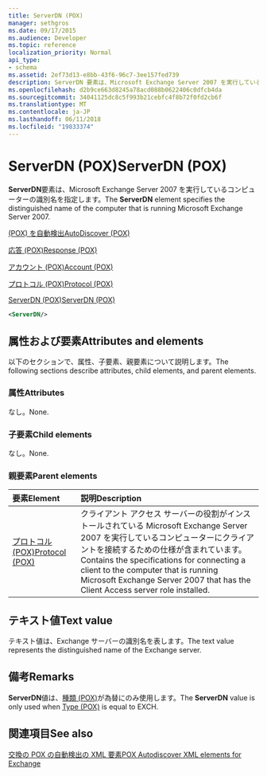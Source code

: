 ```yaml
---
title: ServerDN (POX)
manager: sethgros
ms.date: 09/17/2015
ms.audience: Developer
ms.topic: reference
localization_priority: Normal
api_type:
- schema
ms.assetid: 2ef73d13-e8bb-43f6-96c7-3ee157fed739
description: ServerDN 要素は、Microsoft Exchange Server 2007 を実行しているコンピューターの識別名を指定します。
ms.openlocfilehash: d2b9ce663d8245a78acd088b0622406c0dfcb4da
ms.sourcegitcommit: 34041125dc8c5f993b21cebfc4f8b72f0fd2cb6f
ms.translationtype: MT
ms.contentlocale: ja-JP
ms.lasthandoff: 06/11/2018
ms.locfileid: "19833374"
---
```

# <a name="serverdn-pox"></a><span data-ttu-id="285db-103">ServerDN (POX)</span><span class="sxs-lookup"><span data-stu-id="285db-103">ServerDN (POX)</span></span>

<span data-ttu-id="285db-104">**ServerDN**要素は、Microsoft Exchange Server 2007 を実行しているコンピューターの識別名を指定します。</span><span class="sxs-lookup"><span data-stu-id="285db-104">The **ServerDN** element specifies the distinguished name of the computer that is running Microsoft Exchange Server 2007.</span></span> 
  
[<span data-ttu-id="285db-105">(POX) を自動検出</span><span class="sxs-lookup"><span data-stu-id="285db-105">AutoDiscover (POX)</span></span>](autodiscover-pox.md)
  
[<span data-ttu-id="285db-106">応答 (POX)</span><span class="sxs-lookup"><span data-stu-id="285db-106">Response (POX)</span></span>](response-pox.md)
  
[<span data-ttu-id="285db-107">アカウント (POX)</span><span class="sxs-lookup"><span data-stu-id="285db-107">Account (POX)</span></span>](account-pox.md)
  
[<span data-ttu-id="285db-108">プロトコル (POX)</span><span class="sxs-lookup"><span data-stu-id="285db-108">Protocol (POX)</span></span>](protocol-pox.md)
  
[<span data-ttu-id="285db-109">ServerDN (POX)</span><span class="sxs-lookup"><span data-stu-id="285db-109">ServerDN (POX)</span></span>](serverdn-pox.md)
  
```xml
<ServerDN/>
```

## <a name="attributes-and-elements"></a><span data-ttu-id="285db-110">属性および要素</span><span class="sxs-lookup"><span data-stu-id="285db-110">Attributes and elements</span></span>

<span data-ttu-id="285db-111">以下のセクションで、属性、子要素、親要素について説明します。</span><span class="sxs-lookup"><span data-stu-id="285db-111">The following sections describe attributes, child elements, and parent elements.</span></span>
  
### <a name="attributes"></a><span data-ttu-id="285db-112">属性</span><span class="sxs-lookup"><span data-stu-id="285db-112">Attributes</span></span>

<span data-ttu-id="285db-113">なし。</span><span class="sxs-lookup"><span data-stu-id="285db-113">None.</span></span>
  
### <a name="child-elements"></a><span data-ttu-id="285db-114">子要素</span><span class="sxs-lookup"><span data-stu-id="285db-114">Child elements</span></span>

<span data-ttu-id="285db-115">なし。</span><span class="sxs-lookup"><span data-stu-id="285db-115">None.</span></span>
  
### <a name="parent-elements"></a><span data-ttu-id="285db-116">親要素</span><span class="sxs-lookup"><span data-stu-id="285db-116">Parent elements</span></span>

|<span data-ttu-id="285db-117">**要素**</span><span class="sxs-lookup"><span data-stu-id="285db-117">**Element**</span></span>|<span data-ttu-id="285db-118">**説明**</span><span class="sxs-lookup"><span data-stu-id="285db-118">**Description**</span></span>|
|:-----|:-----|
|[<span data-ttu-id="285db-119">プロトコル (POX)</span><span class="sxs-lookup"><span data-stu-id="285db-119">Protocol (POX)</span></span>](protocol-pox.md) <br/> |<span data-ttu-id="285db-120">クライアント アクセス サーバーの役割がインストールされている Microsoft Exchange Server 2007 を実行しているコンピューターにクライアントを接続するための仕様が含まれています。</span><span class="sxs-lookup"><span data-stu-id="285db-120">Contains the specifications for connecting a client to the computer that is running Microsoft Exchange Server 2007 that has the Client Access server role installed.</span></span>  <br/> |
   
## <a name="text-value"></a><span data-ttu-id="285db-121">テキスト値</span><span class="sxs-lookup"><span data-stu-id="285db-121">Text value</span></span>

<span data-ttu-id="285db-122">テキスト値は、Exchange サーバーの識別名を表します。</span><span class="sxs-lookup"><span data-stu-id="285db-122">The text value represents the distinguished name of the Exchange server.</span></span>
  
## <a name="remarks"></a><span data-ttu-id="285db-123">備考</span><span class="sxs-lookup"><span data-stu-id="285db-123">Remarks</span></span>

<span data-ttu-id="285db-124">**ServerDN**値は、[種類 (POX)](type-pox.md)が為替にのみ使用します。</span><span class="sxs-lookup"><span data-stu-id="285db-124">The **ServerDN** value is only used when [Type (POX)](type-pox.md) is equal to EXCH.</span></span> 
  
## <a name="see-also"></a><span data-ttu-id="285db-125">関連項目</span><span class="sxs-lookup"><span data-stu-id="285db-125">See also</span></span>



[<span data-ttu-id="285db-126">交換の POX の自動検出の XML 要素</span><span class="sxs-lookup"><span data-stu-id="285db-126">POX Autodiscover XML elements for Exchange</span></span>](pox-autodiscover-xml-elements-for-exchange.md)

